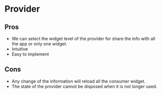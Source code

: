 # Provider

## Pros

- We can select the widget level of the provider for share the info with all the app or only one widget.
- Intuitive
- Easy to implement

## Cons

- Any change of the information will reload all the consumer widget.
- The state of the provider cannot be disposed when it is not longer used.
